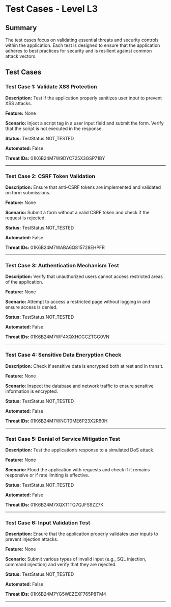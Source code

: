 # Test Cases - Level L3

## Summary

The test cases focus on validating essential threats and security controls within the application. Each test is designed to ensure that the application adheres to best practices for security and is resilient against common attack vectors.

## Test Cases

### Test Case 1: Validate XSS Protection

**Description:** Test if the application properly sanitizes user input to prevent XSS attacks.

**Feature:** None

**Scenario:** Inject a script tag in a user input field and submit the form. Verify that the script is not executed in the response.

**Status:** TestStatus.NOT_TESTED

**Automated:** False

**Threat IDs:** 01K6B24M7W9DYC725X3GSP71BY

---

### Test Case 2: CSRF Token Validation

**Description:** Ensure that anti-CSRF tokens are implemented and validated on form submissions.

**Feature:** None

**Scenario:** Submit a form without a valid CSRF token and check if the request is rejected.

**Status:** TestStatus.NOT_TESTED

**Automated:** False

**Threat IDs:** 01K6B24M7WABA6Q815728EHPFR

---

### Test Case 3: Authentication Mechanism Test

**Description:** Verify that unauthorized users cannot access restricted areas of the application.

**Feature:** None

**Scenario:** Attempt to access a restricted page without logging in and ensure access is denied.

**Status:** TestStatus.NOT_TESTED

**Automated:** False

**Threat IDs:** 01K6B24M7WF4XQXHCGCZTGG0VN

---

### Test Case 4: Sensitive Data Encryption Check

**Description:** Check if sensitive data is encrypted both at rest and in transit.

**Feature:** None

**Scenario:** Inspect the database and network traffic to ensure sensitive information is encrypted.

**Status:** TestStatus.NOT_TESTED

**Automated:** False

**Threat IDs:** 01K6B24M7WNCT0ME6P23X2R60H

---

### Test Case 5: Denial of Service Mitigation Test

**Description:** Test the application’s response to a simulated DoS attack.

**Feature:** None

**Scenario:** Flood the application with requests and check if it remains responsive or if rate limiting is effective.

**Status:** TestStatus.NOT_TESTED

**Automated:** False

**Threat IDs:** 01K6B24M7XQXT1TQ7QJFS9ZZ7K

---

### Test Case 6: Input Validation Test

**Description:** Ensure that the application properly validates user inputs to prevent injection attacks.

**Feature:** None

**Scenario:** Submit various types of invalid input (e.g., SQL injection, command injection) and verify that they are rejected.

**Status:** TestStatus.NOT_TESTED

**Automated:** False

**Threat IDs:** 01K6B24M7YG5WEZEXF765P8TM4

---

